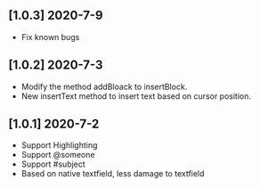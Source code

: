 ## [1.0.3] 2020-7-9

-   Fix known bugs

## [1.0.2] 2020-7-3

-   Modify the method addBloack to insertBlock.
-   New insertText method to insert text based on cursor position.

## [1.0.1] 2020-7-2

-   Support Highlighting
-   Support @someone
-   Support #subject
-   Based on native textfield, less damage to textfield
